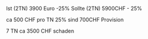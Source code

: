 <span style="color:#000ff;">Ist (2TN) 3900 Euro -25%</span>
<span style="color:#000ff;">Sollte (2TN) 5900CHF - 25%</span>

<span style="color:#000ff;">ca 500 CHF pro TN</span>
<span style="color:#000ff;">25% sind 700CHF Provision</span>

<span style="color:#000ff;">7 TN ca  3500 CHF schaden</span>